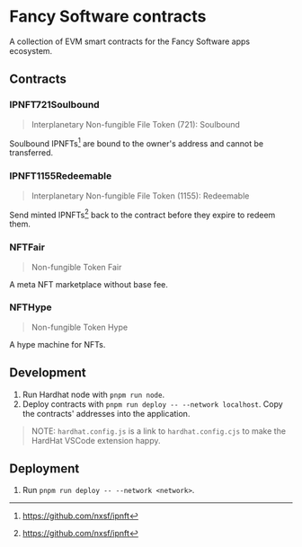 # Fancy Software contracts

A collection of EVM smart contracts for the Fancy Software apps ecosystem.

## Contracts

### IPNFT721Soulbound

> Interplanetary Non-fungible File Token (721): Soulbound

Soulbound IPNFTs[^1] are bound to the owner's address and cannot be transferred.

### IPNFT1155Redeemable

> Interplanetary Non-fungible File Token (1155): Redeemable

Send minted IPNFTs[^1] back to the contract before they expire to redeem them.

### NFTFair

> Non-fungible Token Fair

A meta NFT marketplace without base fee.

### NFTHype

> Non-fungible Token Hype

A hype machine for NFTs.

## Development

1. Run Hardhat node with `pnpm run node`.
2. Deploy contracts with `pnpm run deploy -- --network localhost`.
   Copy the contracts' addresses into the application.

> NOTE: `hardhat.config.js` is a link to `hardhat.config.cjs` to make the HardHat VSCode extension happy.

## Deployment

1. Run `pnpm run deploy -- --network <network>`.

[^1]: https://github.com/nxsf/ipnft
